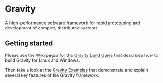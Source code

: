 # Gravity
A high-performance software framework for rapid prototyping and development of complex, distributed systems.

## Getting started
Please see the Wiki pages for the [Gravity Build Guide](https://github.com/aphysci/gravity/wiki/GravitySetup) that describes how to build Gravity for Linux and Windows.

Then take a look at the [Gravity Examples](https://github.com/aphysci/gravity/wiki/GravityExamples) that demonstrate and explain several key features of the Gravity framework.
